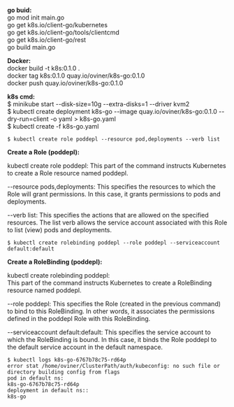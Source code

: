 **go buid:**  
go mod init main.go   
go get k8s.io/client-go/kubernetes    
go get k8s.io/client-go/tools/clientcmd   
go get k8s.io/client-go/rest    
go build main.go  

**Docker:**  
docker build -t k8s:0.1.0 .  
docker tag k8s:0.1.0 quay.io/oviner/k8s-go:0.1.0  
docker push quay.io/oviner/k8s-go:0.1.0   


**k8s cmd:**    
$ minikube start --disk-size=10g --extra-disks=1 --driver kvm2  
$ kubectl create deployment k8s-go --image quay.io/oviner/k8s-go:0.1.0 --dry-run=client -o yaml > k8s-go.yaml  
$ kubectl create -f k8s-go.yaml  

```
$ kubectl create role poddepl --resource pod,deployments --verb list
```
**Create a Role (poddepl):**    

kubectl create role poddepl: 
This part of the command instructs Kubernetes to create a Role resource named poddepl.

--resource pods,deployments: 
This specifies the resources to which the Role will grant permissions. 
In this case, it grants permissions to pods and deployments.

--verb list: 
This specifies the actions that are allowed on the specified resources. 
The list verb allows the service account associated with this Role to list (view) pods and deployments.


```
$ kubectl create rolebinding poddepl --role poddepl --serviceaccount default:default
```

**Create a RoleBinding (poddepl):**   

kubectl create rolebinding poddepl:   
This part of the command instructs Kubernetes to create a RoleBinding resource named poddepl.

--role poddepl: 
This specifies the Role (created in the previous command) to bind to this RoleBinding. 
In other words, it associates the permissions defined in the poddepl Role with this RoleBinding.

--serviceaccount default:default: 
This specifies the service account to which the RoleBinding is bound. 
In this case, it binds the Role poddepl to the default service account in the default namespace.

```
$ kubectl logs k8s-go-6767b78c75-rd64p
error stat /home/oviner/ClusterPath/auth/kubeconfig: no such file or directory building config from flags
pod in default ns:
k8s-go-6767b78c75-rd64p
deployment in default ns::
k8s-go
```